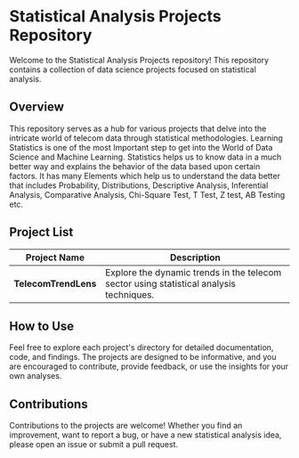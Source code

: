# Statistical Analysis Projects Repository

Welcome to the Statistical Analysis Projects repository! This repository contains a collection of data science projects focused on statistical analysis.

## Overview

This repository serves as a hub for various projects that delve into the intricate world of telecom data through statistical methodologies. Learning Statistics is one of the most Important step to get into the World of Data Science and Machine Learning. Statistics helps us to know data in a much better way and explains the behavior of the data based upon certain factors. It has many Elements which help us to understand the data better that includes Probability, Distributions, Descriptive Analysis, Inferential Analysis, Comparative Analysis, Chi-Square Test, T Test, Z test, AB Testing etc.
## Project List

| Project Name | Description |
|--------------|-------------|
| **TelecomTrendLens** | Explore the dynamic trends in the telecom sector using statistical analysis techniques. |


## How to Use

Feel free to explore each project's directory for detailed documentation, code, and findings. The projects are designed to be informative, and you are encouraged to contribute, provide feedback, or use the insights for your own analyses.

## Contributions

Contributions to the projects are welcome! Whether you find an improvement, want to report a bug, or have a new statistical analysis idea, please open an issue or submit a pull request.

